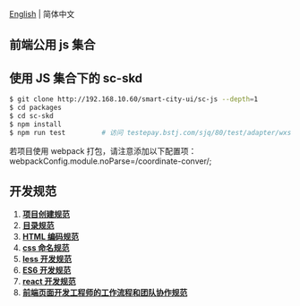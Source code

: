 [English](./README.md) | 简体中文

## 前端公用 js 集合

## 使用 JS 集合下的 sc-skd

```bash
$ git clone http://192.168.10.60/smart-city-ui/sc-js --depth=1
$ cd packages
$ cd sc-skd
$ npm install
$ npm run test         # 访问 testepay.bstj.com/sjq/80/test/adapter/wxsdk.html
```

若项目使用 webpack 打包，请注意添加以下配置项： webpackConfig.module.noParse=/coordinate-conver/;

## 开发规范

1. **[项目创建规范](./docs/guide/package.md)**
1. **[目录规范](./docs/guide/directory-guide.md)**
1. **[HTML 编码规范](./docs/guide/html-style-guide.md)**
1. **[css 命名规范](./docs/guide/css-name-rule.md)**
1. **[less 开发规范](./docs/guide/less-code-style.md)**
1. **[ES6 开发规范](./docs/guide/es-next-style-guide.md)**
1. **[react 开发规范](./docs/guide/react-style-guide.md)**
1. **[前端页面开发工程师的工作流程和团队协作规范](./docs/guide/前端页面开发工程师的工作流程和团队协作规范.md)**
